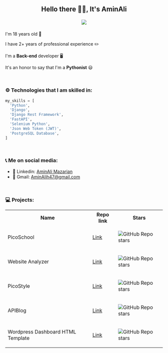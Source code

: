 <h2 align="center">
Hello there 👋🏻, It's AminAli
  
![](https://komarev.com/ghpvc/?username=AminAliH47&color=green)
</h2>

I'm 18 years old 💚

I have 2+ years of professional experience ✏️

I'm a **Back-end** developer 🖥

It's an honor to say that I'm a **Pythonist** 😃


<br>

### ⚙️ Technologies that I am skilled in:

``` python
my_skills = [
  'Python',
  'Django',
  'Django Rest Framework',
  'FastAPI',
  'Selenium Python',
  'Json Web Token (JWT)',
  'PostgreSQL Database',
]

```

<br>

### 📞 Me on social media:

- 🔵 Linkedin: <a href="https://www.linkedin.com/in/aminalih47/">AminAli Mazarian</a>
- 🔴 Gmail: <a href="mailto:aminalih47@gmail.com">AminAlih47@gmail.com</a>

<br>

### 💻 Projects:

<table>
<tr>
  <th>
    Name
  </th>
  <th>
    Repo link
  </th>
  <th>
    Stars
  </th>
</tr>

<tr>
  <td>
    PicoSchool 
  </td>
  <td>
    <a href="https://github.com/AminAliH47/PicoSchool" target="_blank">Link</a>
  </td>
  <td>
    
![GitHub Repo stars](https://img.shields.io/github/stars/AminAliH47/PicoSchool?style=social)
    
  </td>
</tr>

<tr>
  <td>
    Website Analyzer 
  </td>
  <td>
    <a href="https://github.com/AminAliH47/Website-analyzer" target="_blank">Link</a>
  </td>
  <td>
    
![GitHub Repo stars](https://img.shields.io/github/stars/AminAliH47/Website-analyzer?style=social)
    
  </td>
</tr>

<tr>
  <td>
    PicoStyle
  </td>
  <td>
    <a href="https://github.com/AminAliH47/PicoStyle" target="_blank">Link</a>
  </td>
  <td>
    
![GitHub Repo stars](https://img.shields.io/github/stars/AminAliH47/PicoStyle?style=social)
    
  </td>
</tr>

<tr>
  <td>
    APIBlog 
  </td>
  <td>
    <a href="https://github.com/AminAliH47/APIBlog" target="_blank">Link</a>
  </td>
  <td>
    
![GitHub Repo stars](https://img.shields.io/github/stars/AminAliH47/APIBlog?style=social)
    
  </td>
</tr>
<tr>
  <td>
  Wordpress Dashboard HTML Template
  </td>
  <td>
  <a href="https://github.com/AminAliH47/wp-admin-html-template" target="_blank">Link</a>
  </td>
  <td>
  
  ![GitHub Repo stars](https://img.shields.io/github/stars/AminAliH47/wp-admin-html-template?style=social)
    
  </td>
</tr>
</table>

